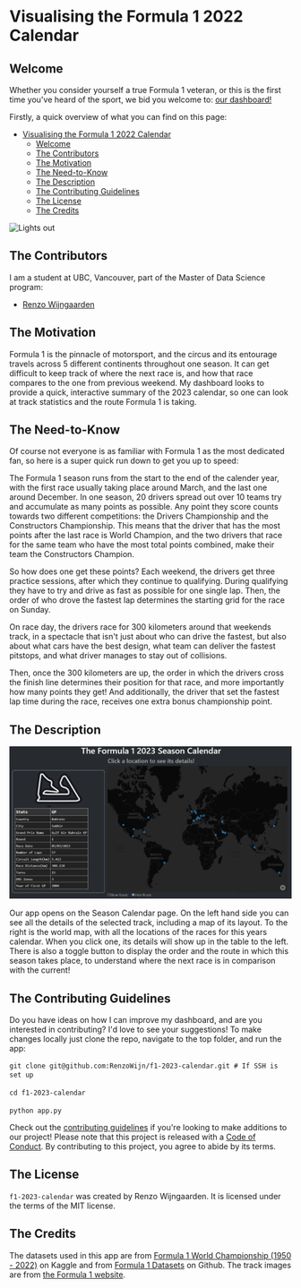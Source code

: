 # Visualising the Formula 1 2022 Calendar

## Welcome  

Whether you consider yourself a true Formula 1 veteran, or this is the first time you've heard of the sport, we bid you welcome to: [our dashboard!](https://f1-2022.onrender.com/)  

Firstly, a quick overview of what you can find on this page:
- [Visualising the Formula 1 2022 Calendar](#visualising-the-formula-1-2022-calendar)
  - [Welcome](#welcome)
  - [The Contributors](#the-contributors)
  - [The Motivation](#the-motivation)
  - [The Need-to-Know](#the-need-to-know)
  - [The Description](#the-description)
  - [The Contributing Guidelines](#the-contributing-guidelines)
  - [The License](#the-license)
  - [The Credits](#the-credits)

![Lights out](/www/sketch/lights_out.png)

## The Contributors

I am a student at UBC, Vancouver, part of the Master of Data Science program:

- [Renzo Wijngaarden](https://github.com/RenzoWijn)

## The Motivation

Formula 1 is the pinnacle of motorsport, and the circus and its entourage travels across 5 different continents throughout one season. It can get difficult to keep track of where the next race is, and how that race compares to the one from previous weekend. My dashboard looks to provide a quick, interactive summary of the 2023 calendar, so one can look at track statistics and the route Formula 1 is taking.

## The Need-to-Know

Of course not everyone is as familiar with Formula 1 as the most dedicated fan, so here is a super quick run down to get you up to speed:

The Formula 1 season runs from the start to the end of the calender year, with the first race usually taking place around March, and the last one around December. In one season, 20 drivers spread out over 10 teams try and accumulate as many points as possible. Any point they score counts towards two different competitions: the Drivers Championship  and the Constructors Championship. This means that the driver that has the most points after the last race is World Champion, and the two drivers that race for the same team who have the most total points combined, make their team the Constructors Champion.

So how does one get these points? Each weekend, the drivers get three practice sessions, after which they continue to qualifying. During qualifying they have to try and drive as fast as possible for one single lap. Then, the order of who drove the fastest lap determines the starting grid for the race on Sunday.  

On race day, the drivers race for 300 kilometers around that weekends track, in a spectacle that isn't just about who can drive the fastest, but also about what cars have the best design, what team can deliver the fastest pitstops, and what driver manages to stay out of collisions.

Then, once the 300 kilometers are up, the order in which the drivers cross the finish line determines their position for that race, and more importantly how many points they get! And additionally, the driver that set the fastest lap time during the race, receives one extra bonus championship point.

## The Description

![Dashboard](/reports/Dashboard.png)

Our app opens on the Season Calendar page. On the left hand side you can see all the details of the selected track, including a map of its layout. To the right is the world map, with all the locations of the races for this years calendar. When you click one, its details will show up in the table to the left. There is also a toggle button to display the order and the route in which this season takes place, to understand where the next race is in comparison with the current!

## The Contributing Guidelines
Do you have ideas on how I can improve my dashboard, and are you interested in contributing? I'd love to see your suggestions! To make changes locally just clone the repo, navigate to the top folder, and run the app:

```
git clone git@github.com:RenzoWijn/f1-2023-calendar.git # If SSH is set up

cd f1-2023-calendar

python app.py
```

Check out the [contributing guidelines](CONTRIBUTING.md) if you're looking to make additions to our project! Please note that this project is released with a [Code of Conduct](CODE_OF_CONDUCT.md). By contributing to this project, you agree to abide by its terms.
## The License
`f1-2023-calendar` was created by Renzo Wijngaarden. It is licensed under the terms of the MIT license.
## The Credits
The datasets used in this app are from [Formula 1 World Championship (1950 - 2022)](https://www.kaggle.com/datasets/rohanrao/formula-1-world-championship-1950-2020?select=lap_times.csv) on Kaggle and from [Formula 1 Datasets](https://github.com/toUpperCase78/formula1-datasets) on Github. The track images are from [the Formula 1 website](https://www.formula1.com/en/racing/2023.html).